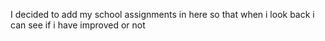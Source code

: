 I decided to add my school assignments in here so that when i look back i can see if i have improved or not

